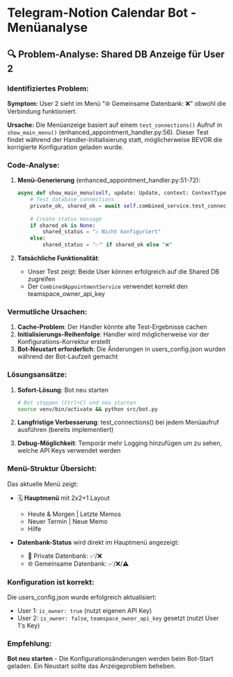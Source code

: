 # Telegram-Notion Calendar Bot - Menüanalyse

## 🔍 Problem-Analyse: Shared DB Anzeige für User 2

### Identifiziertes Problem:

**Symptom:** User 2 sieht im Menü "🌐 Gemeinsame Datenbank: ❌" obwohl die Verbindung funktioniert.

**Ursache:** Die Menüanzeige basiert auf einem `test_connections()` Aufruf in `show_main_menu()` (enhanced_appointment_handler.py:56). Dieser Test findet während der Handler-Initialisierung statt, möglicherweise BEVOR die korrigierte Konfiguration geladen wurde.

### Code-Analyse:

1. **Menü-Generierung** (enhanced_appointment_handler.py:51-72):
   ```python
   async def show_main_menu(self, update: Update, context: ContextTypes.DEFAULT_TYPE) -> None:
       # Test database connections
       private_ok, shared_ok = await self.combined_service.test_connections()
       
       # Create status message
       if shared_ok is None:
           shared_status = "⚠️ Nicht konfiguriert"
       else:
           shared_status = "✅" if shared_ok else "❌"
   ```

2. **Tatsächliche Funktionalität**: 
   - Unser Test zeigt: Beide User können erfolgreich auf die Shared DB zugreifen
   - Der `CombinedAppointmentService` verwendet korrekt den teamspace_owner_api_key

### Vermutliche Ursachen:

1. **Cache-Problem**: Der Handler könnte alte Test-Ergebnisse cachen
2. **Initialisierungs-Reihenfolge**: Handler wird möglicherweise vor der Konfigurations-Korrektur erstellt
3. **Bot-Neustart erforderlich**: Die Änderungen in users_config.json wurden während der Bot-Laufzeit gemacht

### Lösungsansätze:

1. **Sofort-Lösung**: Bot neu starten
   ```bash
   # Bot stoppen (Ctrl+C) und neu starten
   source venv/bin/activate && python src/bot.py
   ```

2. **Langfristige Verbesserung**: test_connections() bei jedem Menüaufruf ausführen (bereits implementiert)

3. **Debug-Möglichkeit**: Temporär mehr Logging hinzufügen um zu sehen, welche API Keys verwendet werden

### Menü-Struktur Übersicht:

Das aktuelle Menü zeigt:
- 🗓 **Hauptmenü** mit 2x2+1 Layout
  - Heute & Morgen | Letzte Memos
  - Neuer Termin | Neue Memo  
  - Hilfe

- **Datenbank-Status** wird direkt im Hauptmenü angezeigt:
  - 👤 Private Datenbank: ✅/❌
  - 🌐 Gemeinsame Datenbank: ✅/❌/⚠️

### Konfiguration ist korrekt:

Die users_config.json wurde erfolgreich aktualisiert:
- User 1: `is_owner: true` (nutzt eigenen API Key)
- User 2: `is_owner: false`, `teamspace_owner_api_key` gesetzt (nutzt User 1's Key)

### Empfehlung:

**Bot neu starten** - Die Konfigurationsänderungen werden beim Bot-Start geladen. Ein Neustart sollte das Anzeigeproblem beheben.